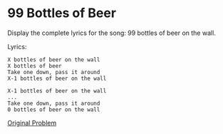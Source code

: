 # 99 Bottles of Beer

Display the complete lyrics for the song: 99 bottles of beer on the wall.

Lyrics:
```
X bottles of beer on the wall
X bottles of beer
Take one down, pass it around
X-1 bottles of beer on the wall

X-1 bottles of beer on the wall
...
Take one down, pass it around
0 bottles of beer on the wall
```

[Original Problem](http://rosettacode.org/wiki/99_Bottles_of_Beer)
